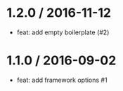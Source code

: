 
1.2.0 / 2016-11-12
==================

  * feat: add empty boilerplate (#2)

1.1.0 / 2016-09-02
==================
  * feat: add framework options #1

